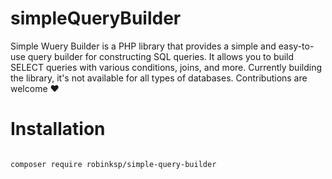 
# simpleQueryBuilder

Simple Wuery Builder is a PHP library that provides a simple and easy-to-use query builder for constructing SQL queries. It allows you to build SELECT queries with various conditions, joins, and more. Currently building the library, it's not available for all types of databases. Contributions are welcome ❤️

# Installation

```
 
composer require robinksp/simple-query-builder 

```
